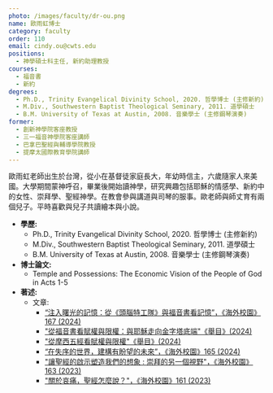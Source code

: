 ```yaml
---
photo: /images/faculty/dr-ou.png
name: 歐雨虹博士
category: faculty
order: 110
email: cindy.ou@cwts.edu
positions:
  - 神學碩士科主任, 新約助理教授
courses:
  - 福音書
  - 新約
degrees:
  - Ph.D., Trinity Evangelical Divinity School, 2020. 哲學博士 (主修新約)
  - M.Div., Southwestern Baptist Theological Seminary, 2011. 道學碩士
  - B.M. University of Texas at Austin, 2008. 音樂學士 (主修鋼琴演奏)
former:
  - 創新神學院客座教授
  - 三一福音神學院客座講師
  - 巴拿巴聖經與輔導學院教授
  - 提摩太國際教育學院講師
---
```


歐雨虹老師出生於台灣，從小在基督徒家庭長大，年幼時信主，六歲隨家人來美國。大學期間蒙神呼召，畢業後開始讀神學，研究興趣包括耶穌的情感學、新約中的女性、崇拜學、聖經神學。在教會參與講道與司琴的服事。歐老師與師丈育有兩個兒子。平時喜歡與兒子共讀繪本與小說。

- **學歷:**
  - Ph.D., Trinity Evangelical Divinity School, 2020. 哲學博士 (主修新約)
  - M.Div., Southwestern Baptist Theological Seminary, 2011. 道學碩士
  - B.M. University of Texas at Austin, 2008. 音樂學士 (主修鋼琴演奏)
- **博士論文:**
  - Temple and Possessions: The Economic Vision of the People of God in Acts 1-5
- **著述:**
  - 文章:
    - [“注入曙光的記憶：從《頭腦特工隊》與福音書看記憶”，《海外校園》167 (2024)](https://yzd.oc.org/oc167-12/)
    - ["從福音書看賦權與限權：與耶穌走向金字塔底端"《舉目》(2024)](https://behold.oc.org/?p=63055)
    - ["從摩西五經看賦權與限權"《舉目》(2024)](https://behold.oc.org/?p=62991)
    - [“在失序的世界，建構有盼望的未來”，《海外校園》165 (2024)](https://yzd.oc.org/oc165-30/)
    - ["讓聖經的啟示塑造我們的想象 : 崇拜的另一個視野"，《海外校園》163 (2023)](https://yzd.oc.org/oc163-31/)
    - ["關於哀痛，聖經怎麼說？"，《海外校園》161 (2023)](https://yzd.oc.org/oc161-19/)


